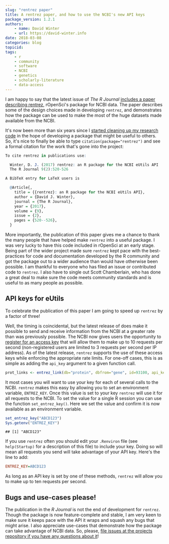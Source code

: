 ```yaml
---
slug: "rentrez paper" 
title: A rentrez paper, and how to use the NCBI's new API keys 
package_version: 1.2.1
authors:
    - name: David Winter
    - url: https://david-winter.info
date: 2018-03-08
categories: blog
topicid:
tags:
    - r 
    - community 
    - software
    - NCBI
    - genetics
    - scholarly-literature
    - data-access
---
```


I am happy to say that the latest issue of _The R Journal_ [includes a paper
describing rentrez](https://journal.r-project.org/archive/2017/RJ-2017-058/index.html), 
rOpenSci's package for NCBI data. The paper describes some of the design choices 
made in developing `rentrez`, and demonstrates how the package can be used to make 
the most of the huge datasets made available from the NCBI. 

It's now been more than six years since I [started cleaning up my research
code](https://github.com/ropensci/rentrez/commit/67c504b61534b77f5ecaad73761ada1435a9e211)
in the hope of developing a package that might be useful to others. So, it's nice to finally
be able to type `citation(package="rentrez")` and see a formal citation for
the work that's gone into the project:

```r
To cite rentrez in publications use:

  Winter, D. J. (2017) rentrez: an R package for the NCBI eUtils API
  The R Journal 9(2):520-526

A BibTeX entry for LaTeX users is

  @Article{,
    title = {{rentrez}: an R package for the NCBI eUtils API},
    author = {David J. Winter},
    journal = {The R Journal},
    year = {2017},
    volume = {9},
    issue = {2},
    pages = {520--526},
  }

```

More importantly, the publication of this paper gives me a chance to thank the
many people that have helped make `rentrez` into a useful package. I was very
lucky to have this code included in rOpenSci at an early stage. Being part of
the wider project made sure `rentrez` kept pace with the best-practices for code 
and documentation developed by the R community and got the package out to a wider 
audience than would have otherwise been possible. I am thankful to everyone who has
filed an issue or contributed code to `rentrez`. I also have to
single out Scott Chamberlain, who has done a great deal to make sure the code 
meets community standards and is useful to as many people as possible.

## API keys for eUtils

To celebrate the publication of this paper I am going to speed up `rentrez` by a
factor of three! 

Well, the timing is coincidental, but the latest release of does make it
possible to send and receive information from the NCBI at a greater rate than
was previously possible. The NCBI now gives users the opportunity to [register for an access
key](https://ncbiinsights.ncbi.nlm.nih.gov/2017/11/02/new-api-keys-for-the-e-utilities/)
that will allow them to make up to 10 requests per second (non-registered users are limited
to 3 requests per second per IP address). As of the latest release, `rentrez` 
supports the use of these access keys while enforcing the appropriate rate limits. 
For one-off cases, this is as simple as adding the `api_key` argument to a given 
function call. 

```r
prot_links <- entrez_link(db="protein", dbfrom="gene", id=93100, api_key ="ABCD123")
```

It most cases you will want to use your key for each of several calls to the
NCBI. `rentrez` makes this easy by allowing you to set an environment variable,
`ENTREZ_KEY`. Once this value is set to your key `rentrez` will use it for all
requests to the NCBI. To set the value for a single R session you can use the
function `set_entrez_key()`. Here we set the value and confirm it is now
available as an environment variable.

```r
set_entrez_key("ABCD123")
Sys.getenv("ENTREZ_KEY")
```

```
## [1] "ABCD123"
```
If you use `rentrez` often you should edit your `.Renviron` file (see 
`help(Startup)` for a description of this file) to include your key. Doing so will
mean all requests you send will take advantage of your API key. Here's the line
to add:

```ini
ENTREZ_KEY=ABCD123
```

As long as an API key is set by one of these methods, `rentrez` will allow you
to make up to ten requests per second.

## Bugs and use-cases please!

The publication in the  _R Journal_ is not the end of development for `rentrez`.
Though the package is now feature-complete and stable, I am very keen to make sure
it keeps pace with the API it wraps and squash any bugs that might arise. I also 
appreciate use-cases that demonstrate how the package can take advantage of NCBI
data. So, please, [file issues at the projects repository if you have any
questions about it](https://github.com/ropensci/rentrez/issues)!

